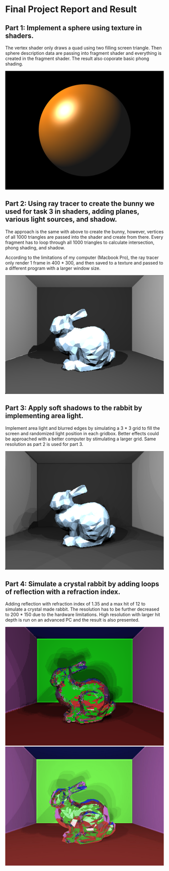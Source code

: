 # Final Project Report and Result

## Part 1: Implement a sphere using texture in shaders.
<p> The vertex shader only draws a quad using two filling screen triangle. Then sphere description data are passing into fragment shader and everything is created in the fragment shader. The result also coporate basic phong shading. </p>

![Alt text](./result/part1.png)

## Part 2: Using ray tracer to create the bunny we used for task 3 in shaders, adding planes, various light sources, and shadow.
<p> The approach is the same with above to create the bunny, however, vertices of all 1000 triangles are passed into the shader and create from there. Every fragment has to loop through all 1000 triangles to calculate intersection, phong shading, and shadow. </p>

<p> According to the limitations of my computer (Macbook Pro), the ray tracer only render 1 frame in 400 * 300, and then saved to a texture and passed to a different program with a larger window size.</p>

![Alt text](./result/part2.png)

## Part 3: Apply soft shadows to the rabbit by implementing area light.
<p> Implement area light and blurred edges by simulating a 3 * 3 grid to fill the screen and randomized light position in each gridbox. Better effects could be approached with a better computer by stimulating a larger grid. Same resolution as part 2 is used for part 3. </p>

![Alt text](./result/part3.png)

## Part 4: Simulate a crystal rabbit by adding loops of reflection with a refraction index.
<p> Adding reflection with refraction index of 1.35 and a max hit of 12 to simulate a crystal made rabbit. The resolution has to be further decreased to 200 * 150 due to the hardware limitations. High resolution with larger hit depth is run on an advanced PC and the result is also presented. </p>

![Alt text](./result/part4Mac.png)
![Alt text](./result/part4PC.png)